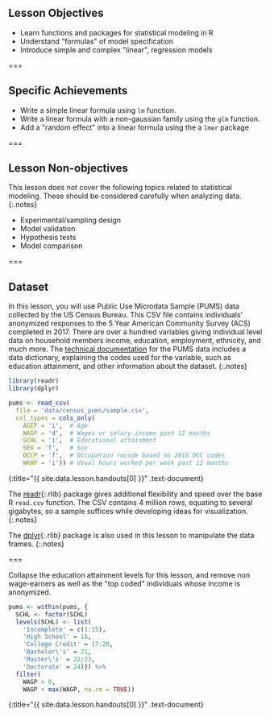---
---

## Lesson Objectives

- Learn functions and packages for statistical modeling in R
- Understand "formulas" of model specification
- Introduce simple and complex "linear", regression models

===

## Specific Achievements

- Write a simple linear formula using `lm` function.
- Write a linear formula with a non-gaussian family using the `glm` function.
- Add a "random effect" into a linear formula using the a `lmer` package

===

## Lesson Non-objectives

This lesson does *not* cover the following topics related to statistical modeling. These should be considered carefully when analyzing data.
{:.notes}

- Experimental/sampling design
- Model validation
- Hypothesis tests
- Model comparison

===

## Dataset

In this lesson, you will use Public Use Microdata Sample (PUMS) data collected by the US Census Bureau. This CSV file contains individuals’ anonymized responses to the 5 Year American Community Survey (ACS) completed in 2017. There are over a hundred variables giving individual level data on household members income, education, employment, ethnicity, and much more. The [technical documentation] for the PUMS data includes a data dictionary, explaining the codes used for the variable, such as education attainment, and other information about the dataset.
{:.notes}



~~~r
library(readr)
library(dplyr)

pums <- read_csv(
  file = 'data/census_pums/sample.csv',
  col_types = cols_only(
    AGEP = 'i',  # Age
    WAGP = 'd',  # Wages or salary income past 12 months
    SCHL = 'i',  # Educational attainment
    SEX = 'f',   # Sex
    OCCP = 'f',  # Occupation recode based on 2010 OCC codes
    WKHP = 'i')) # Usual hours worked per week past 12 months
~~~
{:title="{{ site.data.lesson.handouts[0] }}" .text-document}


The [readr](){:.rlib} package gives additional flexibility and speed over the
base R `read.csv` function. The CSV contains 4 million rows, equating to several
gigabytes, so a sample suffices while developing ideas for visualization.
{:.notes}

The [dplyr](){:.rlib} package is also used in this lesson to manipulate the data frames.
{:.notes}

===

Collapse the education attainment levels for this lesson, and remove non
wage-earners as well as the "top coded" individuals whose income is anonymized.



~~~r
pums <- within(pums, {
  SCHL <- factor(SCHL)
  levels(SCHL) <- list(
    'Incomplete' = c(1:15),
    'High School' = 16,
    'College Credit' = 17:20,
    'Bachelor\'s' = 21,
    'Master\'s' = 22:23,
    'Doctorate' = 24)}) %>%
  filter(
    WAGP > 0,
    WAGP < max(WAGP, na.rm = TRUE))
~~~
{:title="{{ site.data.lesson.handouts[0] }}" .text-document}


[technical documentation]: https://www.census.gov/programs-surveys/acs/technical-documentation/pums/documentation.html
